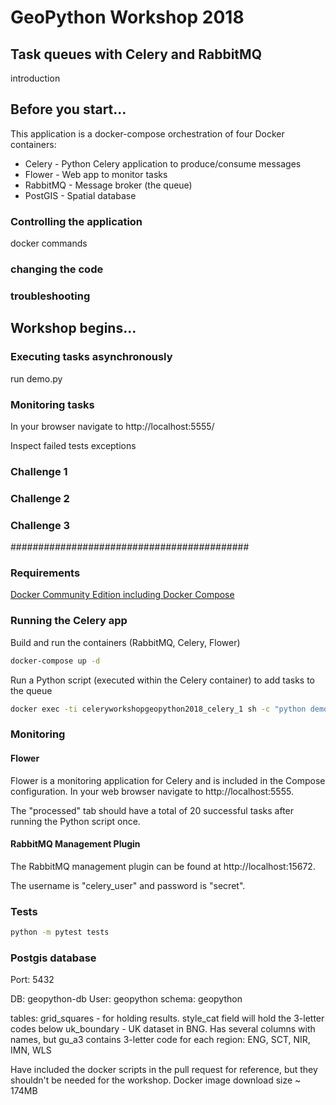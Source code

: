 # GeoPython Workshop 2018
## Task queues with Celery and RabbitMQ

introduction

## Before you start...

This application is a docker-compose orchestration of four Docker containers:

- Celery - Python Celery application to produce/consume messages
- Flower - Web app to monitor tasks
- RabbitMQ - Message broker (the queue)
- PostGIS - Spatial database

### Controlling the application
docker commands

### changing the code

### troubleshooting

## Workshop begins...

### Executing tasks asynchronously
run demo.py

### Monitoring tasks

In your browser navigate to http://localhost:5555/

Inspect failed tests exceptions


### Challenge 1
### Challenge 2
### Challenge 3

###########################################

### Requirements

[Docker Community Edition including Docker Compose](https://www.docker.com/community-edition)

### Running the Celery app

Build and run the containers (RabbitMQ, Celery, Flower)
```bash
docker-compose up -d
```

Run a Python script (executed within the Celery container) to add tasks to the queue
```bash
docker exec -ti celeryworkshopgeopython2018_celery_1 sh -c "python demo.py"
```

### Monitoring

#### Flower

Flower is a monitoring application for Celery and is included in the Compose configuration. In your web browser navigate to http://localhost:5555.

The "processed" tab should have a total of 20 successful tasks after running the Python script once.

#### RabbitMQ Management Plugin

The RabbitMQ management plugin can be found at http://localhost:15672.

The username is "celery_user" and password is "secret".

### Tests

```bash
python -m pytest tests
```

### Postgis database
Port: 5432

DB: geopython-db
User: geopython
schema: geopython

tables: grid_squares - for holding results. style_cat field will hold the 3-letter codes below
uk_boundary - UK dataset in BNG. Has several columns with names, but gu_a3 contains 3-letter code for each region: ENG, SCT, NIR, IMN, WLS

Have included the docker scripts in the pull request for reference, but they shouldn't be needed for the workshop. Docker image download size ~ 174MB

